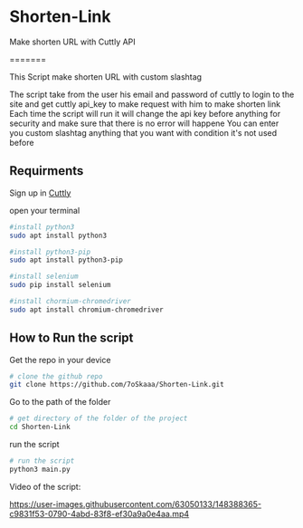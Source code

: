 # Shorten-Link

Make shorten URL with Cuttly API

=======

This Script make shorten URL with custom slashtag

The script take from the user his email and password of cuttly to login to the site and get cuttly api_key to make request with him to make shorten link
Each time the script will run it will change the api key before anything for security and make sure that there is no error will happene
You can enter you custom slashtag anything that you want with condition it's not used before

## Requirments

Sign up in [Cuttly](https://cutt.ly/register)

open your terminal

```bash
#install python3
sudo apt install python3
```

```bash
#install python3-pip
sudo apt install python3-pip
```

```bash
#install selenium
sudo pip install selenium
```

```bash
#install chormium-chromedriver
sudo apt install chromium-chromedriver
```

## How to Run the script

Get the repo in your device

```bash
# clone the github repo
git clone https://github.com/7oSkaaa/Shorten-Link.git
```

Go to the path of the folder

```bash
# get directory of the folder of the project
cd Shorten-Link
```

run the script

```bash
# run the script
python3 main.py
```

Video of the script:

<https://user-images.githubusercontent.com/63050133/148388365-c9831f53-0790-4abd-83f8-ef30a9a0e4aa.mp4>

